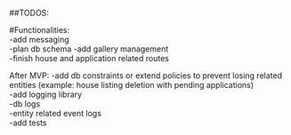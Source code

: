 ##TODOS:

#Functionalities:  
  -add messaging  
      -plan db schema
  -add gallery management  
  -finish house and application related routes  

After MVP:
    -add db constraints or extend policies to prevent losing related entities (example: house listing deletion with pending applications)   
    -add logging library  
        -db logs  
        -entity related event logs  
    -add tests  



